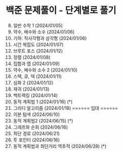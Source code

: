 # 백준 문제풀이 - 단계별로 풀기
08. 일반 수학 1 (2024/01/05) <br/>
09. 약수, 배수와 소수 (2024/01/06) <br/>
10. 기하: 직사각형과 삼각형 (2024/01/06) <br/>
11. 시간 복잡도 (2024/01/07) <br/>
12. 브루트 포스 (2024/01/12) <br/>
13. 정렬 (2024/01/08) <br/>
14. 집합과 맵 (2024/01/09) <br/>
15. 약수, 배수와 소수 2 (2024/01/10) <br/>
16. 스택, 큐, 덱 (2024/01/11) <br/>
20. 심화 2 (2024/01/12) <br/>
21. 재귀 (2024/01/13) <br/>
22. 백트랙킹 (2024/01/14) <br/>
23. 동적 계획법 1 (2024/01/16) (*) <br/>
25. 그리디 알고리즘 (2024/01/18)
====== 입대 ======
27. 이분 탐색 (2024/06/10) <br/>
29. 동적 계획법2 (2024/06/15) (*) <br/>
31. 그래프와 순회 (2024/06/16) <br/>
32. 최단 경로 (2024/06/21) <br/>
33. 투 포인터 (2024/06/16) <br/>
34. 동적 계획법과 최단거리 역추적 (2024/06/28) (*) <br/>